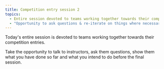 ```yaml
---
title: Competition entry session 2
topics:
  - Entire session devoted to teams working together towards their competition ideas
  - "Opportunity to ask questions & re-iterate on things where necessary"
---
```


Today's entire session is devoted to teams working together towards their competition entries.

Take the opportunity to talk to instructors, ask them questions, show them what you have done so far and what you intend to do before the final session.
